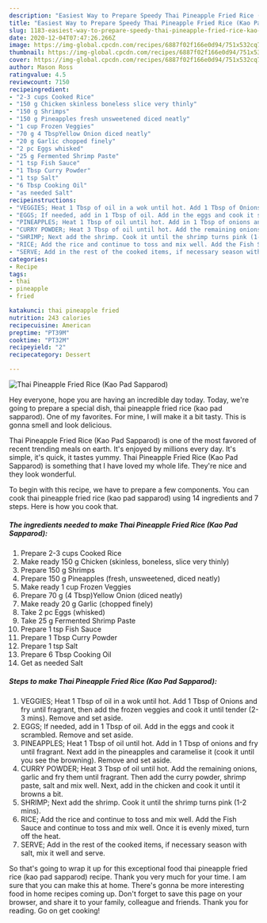 ```yaml
---
description: "Easiest Way to Prepare Speedy Thai Pineapple Fried Rice (Kao Pad Sapparod)"
title: "Easiest Way to Prepare Speedy Thai Pineapple Fried Rice (Kao Pad Sapparod)"
slug: 1183-easiest-way-to-prepare-speedy-thai-pineapple-fried-rice-kao-pad-sapparod
date: 2020-12-04T07:47:26.266Z
image: https://img-global.cpcdn.com/recipes/6887f02f166e0d94/751x532cq70/thai-pineapple-fried-rice-kao-pad-sapparod-recipe-main-photo.jpg
thumbnail: https://img-global.cpcdn.com/recipes/6887f02f166e0d94/751x532cq70/thai-pineapple-fried-rice-kao-pad-sapparod-recipe-main-photo.jpg
cover: https://img-global.cpcdn.com/recipes/6887f02f166e0d94/751x532cq70/thai-pineapple-fried-rice-kao-pad-sapparod-recipe-main-photo.jpg
author: Mason Ross
ratingvalue: 4.5
reviewcount: 7150
recipeingredient:
- "2-3 cups Cooked Rice"
- "150 g Chicken skinless boneless slice very thinly"
- "150 g Shrimps"
- "150 g Pineapples fresh unsweetened diced neatly"
- "1 cup Frozen Veggies"
- "70 g 4 TbspYellow Onion diced neatly"
- "20 g Garlic chopped finely"
- "2 pc Eggs whisked"
- "25 g Fermented Shrimp Paste"
- "1 tsp Fish Sauce"
- "1 Tbsp Curry Powder"
- "1 tsp Salt"
- "6 Tbsp Cooking Oil"
- "as needed Salt"
recipeinstructions:
- "VEGGIES; Heat 1 Tbsp of oil in a wok until hot. Add 1 Tbsp of Onions and fry until fragrant, then add the frozen veggies and cook it until tender (2-3 mins). Remove and set aside."
- "EGGS; If needed, add in 1 Tbsp of oil. Add in the eggs and cook it scrambled. Remove and set aside."
- "PINEAPPLES; Heat 1 Tbsp of oil until hot. Add in 1 Tbsp of onions and fry until fragrant. Next add in the pineapples and caramelise it (cook it until you see the browning). Remove and set aside."
- "CURRY POWDER; Heat 3 Tbsp of oil until hot. Add the remaining onions, garlic and fry them until fragrant. Then add the curry powder, shrimp paste, salt and mix well. Next, add in the chicken and cook it until it browns a bit."
- "SHRIMP; Next add the shrimp. Cook it until the shrimp turns pink (1-2 mins)."
- "RICE; Add the rice and continue to toss and mix well. Add the Fish Sauce and continue to toss and mix well. Once it is evenly mixed, turn off the heat."
- "SERVE; Add in the rest of the cooked items, if necessary season with salt, mix it well and serve."
categories:
- Recipe
tags:
- thai
- pineapple
- fried

katakunci: thai pineapple fried 
nutrition: 243 calories
recipecuisine: American
preptime: "PT39M"
cooktime: "PT32M"
recipeyield: "2"
recipecategory: Dessert

---
```



![Thai Pineapple Fried Rice (Kao Pad Sapparod)](https://img-global.cpcdn.com/recipes/6887f02f166e0d94/751x532cq70/thai-pineapple-fried-rice-kao-pad-sapparod-recipe-main-photo.jpg)

Hey everyone, hope you are having an incredible day today. Today, we're going to prepare a special dish, thai pineapple fried rice (kao pad sapparod). One of my favorites. For mine, I will make it a bit tasty. This is gonna smell and look delicious.



Thai Pineapple Fried Rice (Kao Pad Sapparod) is one of the most favored of recent trending meals on earth. It's enjoyed by millions every day. It's simple, it's quick, it tastes yummy. Thai Pineapple Fried Rice (Kao Pad Sapparod) is something that I have loved my whole life. They're nice and they look wonderful.


To begin with this recipe, we have to prepare a few components. You can cook thai pineapple fried rice (kao pad sapparod) using 14 ingredients and 7 steps. Here is how you cook that.

<!--inarticleads1-->

##### The ingredients needed to make Thai Pineapple Fried Rice (Kao Pad Sapparod):

1. Prepare 2-3 cups Cooked Rice
1. Make ready 150 g Chicken (skinless, boneless, slice very thinly)
1. Prepare 150 g Shrimps
1. Prepare 150 g Pineapples (fresh, unsweetened, diced neatly)
1. Make ready 1 cup Frozen Veggies
1. Prepare 70 g (4 Tbsp)Yellow Onion (diced neatly)
1. Make ready 20 g Garlic (chopped finely)
1. Take 2 pc Eggs (whisked)
1. Take 25 g Fermented Shrimp Paste
1. Prepare 1 tsp Fish Sauce
1. Prepare 1 Tbsp Curry Powder
1. Prepare 1 tsp Salt
1. Prepare 6 Tbsp Cooking Oil
1. Get as needed Salt




<!--inarticleads2-->

##### Steps to make Thai Pineapple Fried Rice (Kao Pad Sapparod):

1. VEGGIES; Heat 1 Tbsp of oil in a wok until hot. Add 1 Tbsp of Onions and fry until fragrant, then add the frozen veggies and cook it until tender (2-3 mins). Remove and set aside.
1. EGGS; If needed, add in 1 Tbsp of oil. Add in the eggs and cook it scrambled. Remove and set aside.
1. PINEAPPLES; Heat 1 Tbsp of oil until hot. Add in 1 Tbsp of onions and fry until fragrant. Next add in the pineapples and caramelise it (cook it until you see the browning). Remove and set aside.
1. CURRY POWDER; Heat 3 Tbsp of oil until hot. Add the remaining onions, garlic and fry them until fragrant. Then add the curry powder, shrimp paste, salt and mix well. Next, add in the chicken and cook it until it browns a bit.
1. SHRIMP; Next add the shrimp. Cook it until the shrimp turns pink (1-2 mins).
1. RICE; Add the rice and continue to toss and mix well. Add the Fish Sauce and continue to toss and mix well. Once it is evenly mixed, turn off the heat.
1. SERVE; Add in the rest of the cooked items, if necessary season with salt, mix it well and serve.




So that's going to wrap it up for this exceptional food thai pineapple fried rice (kao pad sapparod) recipe. Thank you very much for your time. I am sure that you can make this at home. There's gonna be more interesting food in home recipes coming up. Don't forget to save this page on your browser, and share it to your family, colleague and friends. Thank you for reading. Go on get cooking!
